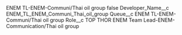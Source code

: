 <?xml version="1.0" encoding="UTF-8"?>
<CustomMetadata xmlns="http://soap.sforce.com/2006/04/metadata" xmlns:xsi="http://www.w3.org/2001/XMLSchema-instance" xmlns:xsd="http://www.w3.org/2001/XMLSchema">
    <label>ENEM TL-ENEM-Communi/Thai oil group</label>
    <protected>false</protected>
    <values>
        <field>Developer_Name__c</field>
        <value xsi:type="xsd:string">ENEM_TL_ENEM_Communi_Thai_oil_group</value>
    </values>
    <values>
        <field>Queue__c</field>
        <value xsi:type="xsd:string">ENEM TL-ENEM-Communi/Thai oil group</value>
    </values>
    <values>
        <field>Role__c</field>
        <value xsi:type="xsd:string">TOP THOR ENEM Team Lead-ENEM-Communication/Thai oil group</value>
    </values>
</CustomMetadata>

